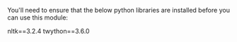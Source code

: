 You'll need to ensure that the below python libraries are installed before you can use this module:

nltk==3.2.4
twython==3.6.0